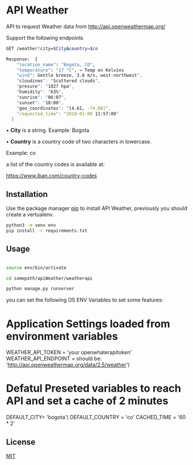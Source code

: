 # API Weather
API to request Weather data from http://api.openweathermap.org/

Support the following endpoints
```bash
GET /weather?city=$City&country=$co

Response:  {
    "location_name": "Bogota, CO",
    "temperature": "17 °C", → Temp en Kelvins
    "wind": Gentle breeze, 3.6 m/s, west-northwest",  
    "cloudines": "Scattered clouds", 
    "presure": "1027 hpa",
    "humidity": "63%", 
    "sunrise": "06:07", 
    "sunset": "18:00",  
    "geo_coordinates": "[4.61, -74.08]",
    "requested_time": "2018-01-09 11:57:00" 
  }

```
 • **City** is a string. Example: Bogota

 • **Country** is a country code of two characters in lowercase. 

Example: co

a list of the country codes is available at:

https://www.iban.com/country-codes

## Installation

Use the package manager [pip](https://pip.pypa.io/en/stable/) to install API Weather, previously you should create a vertualenv.

```bash
python3 -m venv env
pip install -r requirements.txt
```

## Usage

```bash 

source env/bin/activate

cd somepath/apiWeather/weatherapi

python manage.py runserver
```
you can set the following OS ENV Variables to set some features:

# Application Settings loaded from environment variables
WEATHER_API_TOKEN = 'your openwhaterapitoken'
WEATHER_API_ENDPOINT = should be: 'http://api.openweathermap.org/data/2.5/weather')

# Defatul Preseted variables to reach API and set a cache of 2 minutes
DEFAULT_CITY= 'bogota')
DEFAULT_COUNTRY = 'co'
CACHED_TIME = '60 * 2'


## License
[MIT](https://choosealicense.com/licenses/mit/)

